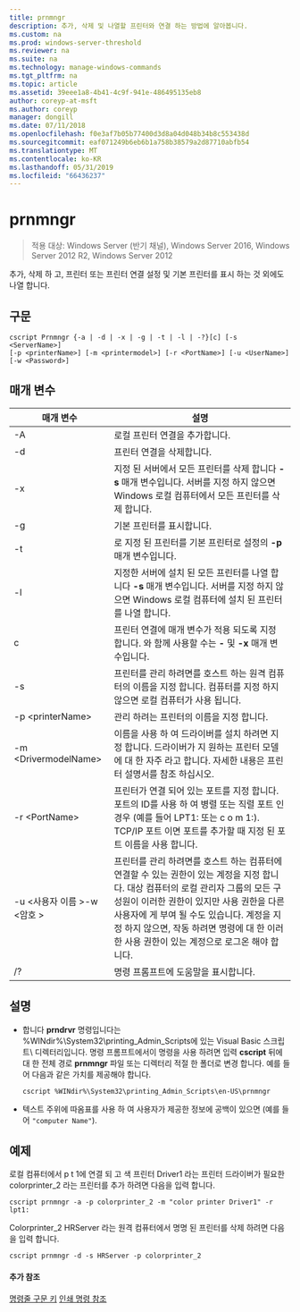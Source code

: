 ```yaml
---
title: prnmngr
description: 추가, 삭제 및 나열할 프린터와 연결 하는 방법에 알아봅니다.
ms.custom: na
ms.prod: windows-server-threshold
ms.reviewer: na
ms.suite: na
ms.technology: manage-windows-commands
ms.tgt_pltfrm: na
ms.topic: article
ms.assetid: 39eee1a8-4b41-4c9f-941e-486495135eb8
author: coreyp-at-msft
ms.author: coreyp
manager: dongill
ms.date: 07/11/2018
ms.openlocfilehash: f0e3af7b05b77400d3d8a04d048b34b8c553438d
ms.sourcegitcommit: eaf071249b6eb6b1a758b38579a2d87710abfb54
ms.translationtype: MT
ms.contentlocale: ko-KR
ms.lasthandoff: 05/31/2019
ms.locfileid: "66436237"
---
```

# <a name="prnmngr"></a>prnmngr

>적용 대상: Windows Server (반기 채널), Windows Server 2016, Windows Server 2012 R2, Windows Server 2012

추가, 삭제 하 고, 프린터 또는 프린터 연결 설정 및 기본 프린터를 표시 하는 것 외에도 나열 합니다.

## <a name="syntax"></a>구문
```
cscript Prnmngr {-a | -d | -x | -g | -t | -l | -?}[c] [-s <ServerName>] 
[-p <printerName>] [-m <printermodel>] [-r <PortName>] [-u <UserName>] 
[-w <Password>]
```

## <a name="parameters"></a>매개 변수

|           매개 변수           |                                                                                                                                                                                        설명                                                                                                                                                                                        |
|-------------------------------|-------------------------------------------------------------------------------------------------------------------------------------------------------------------------------------------------------------------------------------------------------------------------------------------------------------------------------------------------------------------------------------------|
|              -A               |                                                                                                                                                                             로컬 프린터 연결을 추가합니다.                                                                                                                                                                              |
|              -d               |                                                                                                                                                                               프린터 연결을 삭제합니다.                                                                                                                                                                               |
|              -x               |                                                                                                               지정 된 서버에서 모든 프린터를 삭제 합니다 **-s** 매개 변수입니다. 서버를 지정 하지 않으면 Windows 로컬 컴퓨터에서 모든 프린터를 삭제 합니다.                                                                                                               |
|              -g               |                                                                                                                                                                               기본 프린터를 표시합니다.                                                                                                                                                                               |
|              -t               |                                                                                                                                                        로 지정 된 프린터를 기본 프린터로 설정의 **-p** 매개 변수입니다.                                                                                                                                                         |
|              -l               |                                                                                                         지정한 서버에 설치 된 모든 프린터를 나열 합니다 **-s** 매개 변수입니다. 서버를 지정 하지 않으면 Windows 로컬 컴퓨터에 설치 된 프린터를 나열 합니다.                                                                                                         |
|               c               |                                                                                                                                      프린터 연결에 매개 변수가 적용 되도록 지정 합니다. 와 함께 사용할 수는 **-** 및 **-x** 매개 변수입니다.                                                                                                                                      |
|        -s <ServerName>        |                                                                                                                  프린터를 관리 하려면를 호스트 하는 원격 컴퓨터의 이름을 지정 합니다. 컴퓨터를 지정 하지 않으면 로컬 컴퓨터가 사용 됩니다.                                                                                                                  |
|       -p \<printerName>       |                                                                                                                                                                관리 하려는 프린터의 이름을 지정 합니다.                                                                                                                                                                 |
|     -m \<DrivermodelName>     |                                                                                                          이름을 사용 하 여 드라이버를 설치 하려면 지정 합니다. 드라이버가 지 원하는 프린터 모델에 대 한 자주 라고 합니다. 자세한 내용은 프린터 설명서를 참조 하십시오.                                                                                                           |
|        -r \<PortName>         |                                                                         프린터가 연결 되어 있는 포트를 지정 합니다. 포트의 ID를 사용 하 여 병렬 또는 직렬 포트 인 경우 (예를 들어 LPT1: 또는 c o m 1:). TCP/IP 포트 이면 포트를 추가할 때 지정 된 포트 이름을 사용 합니다.                                                                          |
| -u \<사용자 이름 >-w \<암호 > | 프린터를 관리 하려면를 호스트 하는 컴퓨터에 연결할 수 있는 권한이 있는 계정을 지정 합니다. 대상 컴퓨터의 로컬 관리자 그룹의 모든 구성원이 이러한 권한이 있지만 사용 권한을 다른 사용자에 게 부여 될 수도 있습니다. 계정을 지정 하지 않으면, 작동 하려면 명령에 대 한 이러한 사용 권한이 있는 계정으로 로그온 해야 합니다. |
|              /?               |                                                                                                                                                                           명령 프롬프트에 도움말을 표시합니다.                                                                                                                                                                            |

## <a name="remarks"></a>설명
-   합니다 **prndrvr** 명령입니다는 %WINdir%\System32\printing_Admin_Scripts에 있는 Visual Basic 스크립트\\ <language> 디렉터리입니다. 명령 프롬프트에서이 명령을 사용 하려면 입력 **cscript** 뒤에 대 한 전체 경로 **prnmngr** 파일 또는 디렉터리 적절 한 폴더로 변경 합니다. 예를 들어 다음과 같은 가치를 제공해야 합니다.
    ```
    cscript %WINdir%\System32\printing_Admin_Scripts\en-US\prnmngr
    ```
-   텍스트 주위에 따옴표를 사용 하 여 사용자가 제공한 정보에 공백이 있으면 (예를 들어 `"computer Name"`).

## <a name="BKMK_examples"></a>예제
로컬 컴퓨터에서 p t 1에 연결 되 고 색 프린터 Driver1 라는 프린터 드라이버가 필요한 colorprinter_2 라는 프린터를 추가 하려면 다음을 입력 합니다.
```
cscript prnmngr -a -p colorprinter_2 -m "color printer Driver1" -r lpt1:
```
Colorprinter_2 HRServer 라는 원격 컴퓨터에서 명명 된 프린터를 삭제 하려면 다음을 입력 합니다.
```
cscript prnmngr -d -s HRServer -p colorprinter_2 
```

#### <a name="additional-references"></a>추가 참조
[명령줄 구문 키](command-line-syntax-key.md)
[인쇄 명령 참조](print-command-reference.md)
